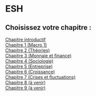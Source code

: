 # ESH
## Choisissez votre chapitre :
[Chapitre introductif](eshece1/esh/eshchapintro.md) <br />
[Chapitre 1 (Macro 1)](eshece1/eshchap1.md)<br />
[Chapitre 2 (Théories)](eshece1/eshchap2.md)<br />
[Chapitre 3 (Monnaie et finance)](eshece1/eshchap3.md)<br />
[Chapitre 4 (Sociologie)](eshece1/eshchap4.md)<br />
[Chapitre 5 (Entreprise)](eshece1/eshchap5.md)<br />
[Chapitre 6 (Croissance)](eshece1/eshchap6.md)<br />
[Chapitre 7 (Crises et fluctuations)](eshece1/eshchap7.md)<br />
[Chapitre 8 (à venir)](eshece1/eshchap8.md)<br />
[Chapitre 9 (à venir)](eshece1/eshchap9.md)<br />
